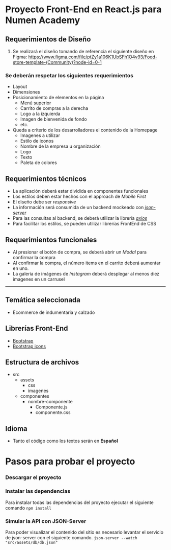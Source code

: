# Proyecto Front-End en React.js para Numen Academy

## Requerimientos de Diseño
1. Se realizará el diseño tomando de referencia el siguiente diseño en Figma:
https://www.figma.com/file/ptZy1a106K1UbSFh1O4v93/Food-store-template-(Community)?node-id=0-1

### Se deberán respetar los siguientes requerimientos
- Layout
- Dimensiones
- Posicionamiento de elementos en la página
    - Menú superior
    - Carrito de compras a la derecha
    - Logo a la izquierda
    - Imagen de bienvenida de fondo
    - etc.
- Queda a criterio de los desarrolladores el contenido de la Homepage
    - Imagenes a utilizar
    - Estilo de iconos
    - Nombre de la empresa u organización
    - Logo
    - Texto
    - Paleta de colores

## Requerimientos técnicos
- La aplicación deberá estar dividida en componentes funcionales
- Los estilos deben estar hechos con el approach de *Mobile First*
- El diseño debe ser *responsive*
- La información será consumida de un backend mockeado con *[json-server](https://www.npmjs.com/package/json-server)*
- Para las consultas al backend, se deberá utilizar la librería [*axios*](https://axios-http.com/)
- Para facilitar los estilos, se pueden utilizar librerías FrontEnd de CSS

## Requerimientos funcionales
- Al presionar el botón de compra, se deberá abrir un *Modal* para confirmar la compra
- Al confirmar la compra, el número items en el carrito deberá aumentar en uno.
- La galería de imágenes de *Instagram* deberá desplegar al menos diez imagenes en un carrusel

---

## Temática seleccionada
- Ecommerce de indumentaria y calzado

## Librerías Front-End
- [Bootstrap](https://getbootstrap.com/)
- [Bootstrap icons](https://icons.getbootstrap.com/)

## Estructura de archivos
- src
    - assets
        - css
        - imagenes
    - componentes
        - nombre-componente
            - Componente.js
            - componente.css

## Idioma
- Tanto el código como los textos serán en **Español**

# Pasos para probar el proyecto

### Descargar el proyecto

### Instalar las dependencias
Para instalar todas las dependencias del proyecto ejecutar el siguiente comando
`npm install`

### Simular la API con JSON-Server
Para poder visualizar el contenido del sitio es necesario levantar el servicio de json-server con el siguiente comando.
`json-server --watch "src/assets/db/db.json"`